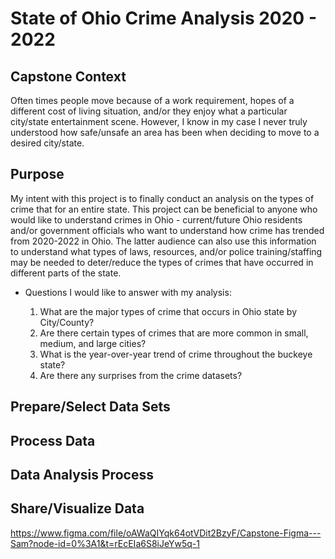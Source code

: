 # State of Ohio Crime Analysis 2020 - 2022

## Capstone Context

Often times people move because of a work requirement, hopes of a different cost of living situation, and/or they enjoy 
what a particular city/state entertainment scene. However, I know in my case I never truly understood 
how safe/unsafe an area has been when deciding to move to a desired city/state.

## Purpose

My intent with this project is to finally conduct an analysis on the types of crime that for an entire state. This project can 
be beneficial to anyone who would like to understand crimes in Ohio - current/future Ohio residents and/or government officials 
who want to understand how crime has trended from 2020-2022 in Ohio. The latter audience can also use this information to understand 
what types of laws, resources, and/or police training/staffing may be needed to deter/reduce the types of crimes that have occurred
in different parts of the state.

  - Questions I would like to answer with my analysis:

      1. What are the major types of crime that occurs in Ohio state by City/County?
      2. Are there certain types of crimes that are more common in small, medium, and large cities?
      3. What is the year-over-year trend of crime throughout the buckeye state?
      4. Are there any surprises from the crime datasets?

## Prepare/Select Data Sets

## Process Data

## Data Analysis Process

## Share/Visualize Data


https://www.figma.com/file/oAWaQIYqk64otVDit2BzyF/Capstone-Figma---Sam?node-id=0%3A1&t=rEcEIa6S8iJeYw5q-1
